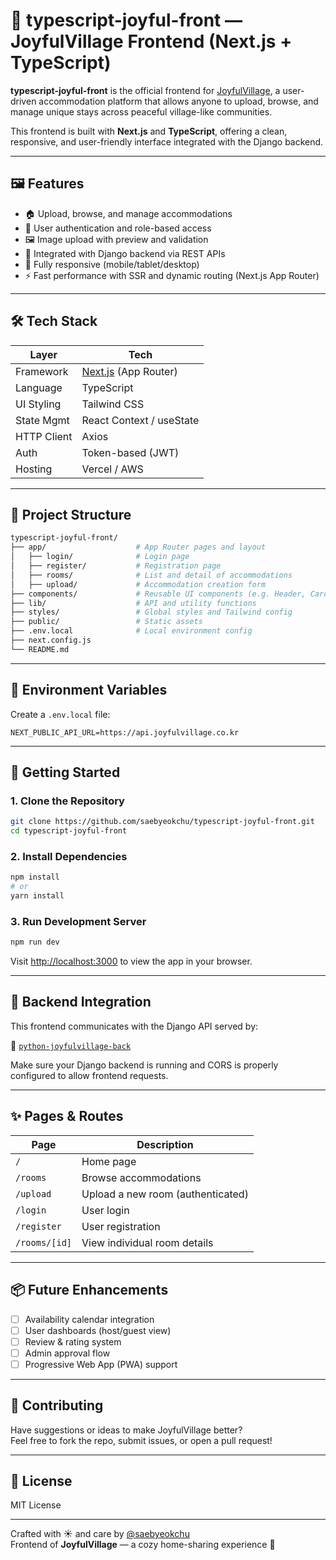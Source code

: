 # 🌿 typescript-joyful-front — JoyfulVillage Frontend (Next.js + TypeScript)

**typescript-joyful-front** is the official frontend for [JoyfulVillage](https://joyfulvillage.co.kr), a user-driven accommodation platform that allows anyone to upload, browse, and manage unique stays across peaceful village-like communities.

This frontend is built with **Next.js** and **TypeScript**, offering a clean, responsive, and user-friendly interface integrated with the Django backend.

---

## 🖼️ Features

- 🏠 Upload, browse, and manage accommodations
- 🔐 User authentication and role-based access
- 🖼️ Image upload with preview and validation
- 🔄 Integrated with Django backend via REST APIs
- 📱 Fully responsive (mobile/tablet/desktop)
- ⚡ Fast performance with SSR and dynamic routing (Next.js App Router)

---

## 🛠 Tech Stack

| Layer         | Tech                         |
|---------------|------------------------------|
| Framework     | [Next.js](https://nextjs.org/) (App Router) |
| Language      | TypeScript                   |
| UI Styling    | Tailwind CSS                 |
| State Mgmt    | React Context / useState     |
| HTTP Client   | Axios                        |
| Auth          | Token-based (JWT)            |
| Hosting       | Vercel / AWS                 |

---

## 📁 Project Structure

```bash
typescript-joyful-front/
├── app/                    # App Router pages and layout
│   ├── login/              # Login page
│   ├── register/           # Registration page
│   ├── rooms/              # List and detail of accommodations
│   ├── upload/             # Accommodation creation form
├── components/             # Reusable UI components (e.g. Header, Card)
├── lib/                    # API and utility functions
├── styles/                 # Global styles and Tailwind config
├── public/                 # Static assets
├── .env.local              # Local environment config
├── next.config.js
└── README.md
```

---

## 🔐 Environment Variables

Create a `.env.local` file:

```env
NEXT_PUBLIC_API_URL=https://api.joyfulvillage.co.kr
```

---

## 🚀 Getting Started

### 1. Clone the Repository

```bash
git clone https://github.com/saebyeokchu/typescript-joyful-front.git
cd typescript-joyful-front
```

### 2. Install Dependencies

```bash
npm install
# or
yarn install
```

### 3. Run Development Server

```bash
npm run dev
```

Visit [http://localhost:3000](http://localhost:3000) to view the app in your browser.

---

## 🔗 Backend Integration

This frontend communicates with the Django API served by:

🔗 [`python-joyfulvillage-back`](https://github.com/saebyeokchu/python-joyfulvillage-back)

Make sure your Django backend is running and CORS is properly configured to allow frontend requests.

---

## ✨ Pages & Routes

| Page                  | Description                           |
|-----------------------|---------------------------------------|
| `/`                   | Home page                             |
| `/rooms`              | Browse accommodations                 |
| `/upload`             | Upload a new room (authenticated)     |
| `/login`              | User login                            |
| `/register`           | User registration                     |
| `/rooms/[id]`         | View individual room details          |

---

## 📦 Future Enhancements

- [ ] Availability calendar integration
- [ ] User dashboards (host/guest view)
- [ ] Review & rating system
- [ ] Admin approval flow
- [ ] Progressive Web App (PWA) support

---

## 🙌 Contributing

Have suggestions or ideas to make JoyfulVillage better?  
Feel free to fork the repo, submit issues, or open a pull request!

---

## 📄 License

MIT License

---

Crafted with ☀️ and care by [@saebyeokchu](https://github.com/saebyeokchu)  
Frontend of **JoyfulVillage** — a cozy home-sharing experience 🏡
